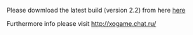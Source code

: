 
Please dowmload the latest build (version 2.2) from here [here](http://xogame.chat.ru/xo2.zip)

Furthermore info please visit http://xogame.chat.ru/
